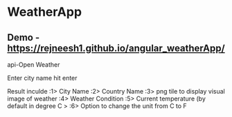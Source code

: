 # WeatherApp

## Demo - https://rejneesh1.github.io/angular_weatherApp/

api-Open Weather

Enter city name hit enter

Result inculde  :1> City Name
                :2> Country Name
                :3> png tile to display visual image of weather
                :4> Weather Condition
                :5> Current temperature (by default in degree C >
                :6> Option to change the unit from C to F